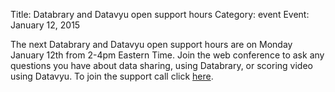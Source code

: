 Title: Databrary and Datavyu open support hours
Category: event
Event: January 12, 2015

The next Databrary and Datavyu open support hours are on Monday January 12th from 2-4pm Eastern Time. Join the web conference to ask any questions you have about data sharing, using Databrary, or scoring video using Datavyu. 
To join the support call click [here](https://bluejeans.com/databrary/).